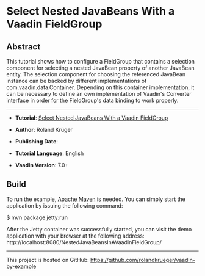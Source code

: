 Select Nested JavaBeans With a Vaadin FieldGroup
====================================================================

Abstract
--------

This tutorial shows how to configure a FieldGroup that contains a selection component for selecting a nested JavaBean property of another JavaBean entity. The selection component for choosing the referenced JavaBean instance can be backed by different implementations of com.vaadin.data.Container. Depending on this container implementation, it can be necessary to define an own implementation of Vaadin's Converter interface in order for the FieldGroup's data binding to work properly.

-------------------

* __Tutorial__: [Select Nested JavaBeans With a Vaadin FieldGroup](http://blog.oio.de/)

* __Author__: Roland Krüger

* __Publishing Date__: 

* __Tutorial Language__: English

* __Vaadin Version__: 7.0+

Build
-----

To run the example, [Apache Maven](http://maven.apache.org) is needed. You can simply start the application by issuing the following command:

$ mvn package jetty:run

After the Jetty container was successfully started, you can visit the demo application with your browser at the following address: http://localhost:8080/NestedJavaBeansInAVaadinFieldGroup/

- - - - - - - - - -
This project is hosted on GitHub: https://github.com/rolandkrueger/vaadin-by-example
